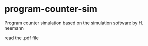 # program-counter-sim
Program counter simulation based on the simulation software by H. neemann

read the .pdf file
